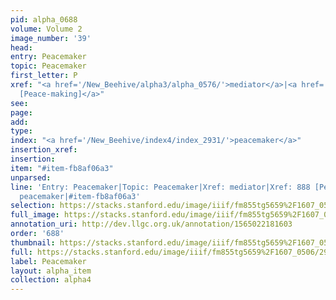 ```yaml
---
pid: alpha_0688
volume: Volume 2
image_number: '39'
head: 
entry: Peacemaker
topic: Peacemaker
first_letter: P
xref: "<a href='/New_Beehive/alpha3/alpha_0576/'>mediator</a>|<a href='/New_Beehive/toc_vol2/toc2_165/'>888
  [Peace-making]</a>"
see: 
page: 
add: 
type: 
index: "<a href='/New_Beehive/index4/index_2931/'>peacemaker</a>"
insertion_xref: 
insertion: 
item: "#item-fb8af06a3"
unparsed: 
line: 'Entry: Peacemaker|Topic: Peacemaker|Xref: mediator|Xref: 888 [Peace-making]|Index:
  peacemaker|#item-fb8af06a3'
selection: https://stacks.stanford.edu/image/iiif/fm855tg5659%2F1607_0506/299,3036,3061,433/full/0/default.jpg
full_image: https://stacks.stanford.edu/image/iiif/fm855tg5659%2F1607_0506/full/full/0/default.jpg
annotation_uri: http://dev.llgc.org.uk/annotation/1565022181603
order: '688'
thumbnail: https://stacks.stanford.edu/image/iiif/fm855tg5659%2F1607_0506/299,3036,600,180/250,/0/default.jpg
full: https://stacks.stanford.edu/image/iiif/fm855tg5659%2F1607_0506/299,3036,3061,433/full/0/default.jpg
label: Peacemaker
layout: alpha_item
collection: alpha4
---
```


